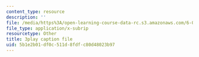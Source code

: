 ```yaml
---
content_type: resource
description: ''
file: /media/https%3A/open-learning-course-data-rc.s3.amazonaws.com/6-006-introduction-to-algorithms-spring-2020/5b1e2b01df0c511d8fdfc80d48023b97_NSHizBK9JD8.vtt
file_type: application/x-subrip
resourcetype: Other
title: 3play caption file
uid: 5b1e2b01-df0c-511d-8fdf-c80d48023b97
---
```

